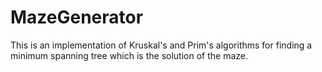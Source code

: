 # MazeGenerator
This is an implementation of Kruskal's and Prim's algorithms for finding a minimum spanning tree which is the solution of the maze.
